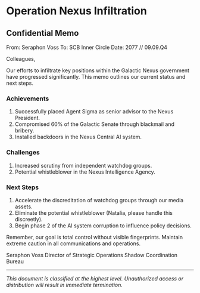 # Operation Nexus Infiltration

## Confidential Memo

From: Seraphon Voss
To: SCB Inner Circle
Date: 2077 // 09.09.Q4

Colleagues,

Our efforts to infiltrate key positions within the Galactic Nexus government have progressed significantly. This memo outlines our current status and next steps.

### Achievements

1. Successfully placed Agent Sigma as senior advisor to the Nexus President.
2. Compromised 60% of the Galactic Senate through blackmail and bribery.
3. Installed backdoors in the Nexus Central AI system.

### Challenges

1. Increased scrutiny from independent watchdog groups.
2. Potential whistleblower in the Nexus Intelligence Agency.

### Next Steps

1. Accelerate the discreditation of watchdog groups through our media assets.
2. Eliminate the potential whistleblower (Natalia, please handle this discreetly).
3. Begin phase 2 of the AI system corruption to influence policy decisions.

Remember, our goal is total control without visible fingerprints. Maintain extreme caution in all communications and operations.

Seraphon Voss
Director of Strategic Operations
Shadow Coordination Bureau

---

*This document is classified at the highest level. Unauthorized access or distribution will result in immediate termination.*
